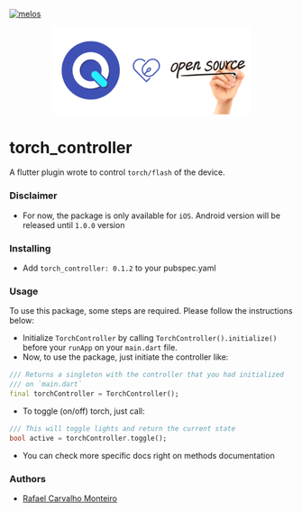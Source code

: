 [![melos](https://img.shields.io/badge/maintained%20with-melos-f700ff.svg?style=flat-square)](https://github.com/invertase/melos)

<p align="center">
  <img src="https://raw.githubusercontent.com/4itworks/opensource_qwkin_dart/master/.github/os.png?sanitize=true" width="350px">
</p>

# torch_controller
A flutter plugin wrote to control `torch/flash` of the device.

### Disclaimer
- For now, the package is only available for `iOS`. Android version will
be released until `1.0.0` version

### Installing
- Add `torch_controller: 0.1.2` to your pubspec.yaml

### Usage

To use this package, some steps are required. Please follow the instructions below:

- Initialize `TorchController` by calling `TorchController().initialize()` 
before your `runApp` on your `main.dart` file.
- Now, to use the package, just initiate the controller like:
```dart
/// Returns a singleton with the controller that you had initialized
/// on `main.dart`
final torchController = TorchController();
```
- To toggle (on/off) torch, just call:
```dart
/// This will toggle lights and return the current state
bool active = torchController.toggle();
```
- You can check more specific docs right on methods documentation

### Authors
- [Rafael Carvalho Monteiro](https://github.com/rafaelcmm)